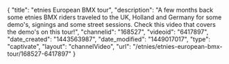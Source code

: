 {
    "title": "etnies European BMX tour",
    "description": "A few months back some etnies BMX riders traveled to the UK, Holland and Germany for some demo's, signings and some street sessions. Check this video that covers the demo's on this tour!",
    "channelid": "168527",
    "videoid": "6417897",
    "date_created": "1443563987",
    "date_modified": "1449017017",
    "type": "captivate",
    "layout": "channelVideo",
    "url": "\/etnies\/etnies-european-bmx-tour\/168527-6417897"
}